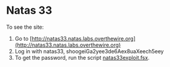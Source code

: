 # Natas 33

To see the site:

1. Go to [http://natas33.natas.labs.overthewire.org](http://natas33.natas.labs.overthewire.org)
2. Log in with natas33, shoogeiGa2yee3de6Aex8uaXeech5eey
3. To get the password, run the script [natas33exploit.fsx](./natas33exploit.fsx).


